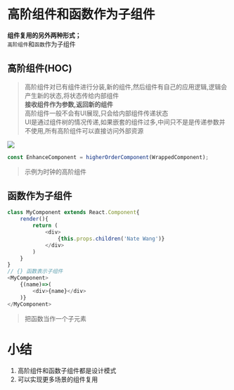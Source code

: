 # 高阶组件和函数作为子组件
**组件复用的另外两种形式；**<br>
`高阶组件`和`函数`作为子组件

## 高阶组件(HOC)


> 高阶组件对已有组件进行分装,新的组件,然后组件有自己的应用逻辑,逻辑会产生新的状态,将状态传给内部组件<br>
**接收组件作为参数,返回新的组件**<br>
高阶组件一般不会有UI展现,只会给内部组件传递状态<br>
UI是通过组件树的情况传递,如果嵌套的组件过多,中间只不是是传递参数并不使用,所有高阶组件可以直接访问外部资源

![](http://ww1.sinaimg.cn/large/006rAlqhly1g0n54xronhj30ck0913ys.jpg)

```js
const EnhanceComponent = higherOrderComponent(WrappedComponent);
```

> 示例为时钟的高阶组件

## 函数作为子组件

```js
class MyComponent extends React.Component{
    render(){
        return (
            <div>
                {this.props.children('Nate Wang')}
            </div>
        )
    }
}
// {} 函数表示子组件
<MyComponent>
    {(name)=>(
        <div>{name}</div>
    )}
</MyComponent>
```
> 把函数当作一个子元素


# 小结
1. 高阶组件和函数子组件都是设计模式
2. 可以实现更多场景的组件复用
